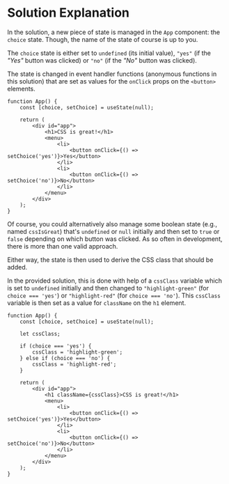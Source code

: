 # Solution Explanation

In the solution, a new piece of state is managed in the `App` component: the `choice` state. Though, the name of the state of course is up to you.

The `choice` state is either set to `undefined` (its initial value), `"yes"` (if the <i>"Yes"</i> button was clicked) or `"no"` (if the <i>"No"</i> button was clicked).

The state is changed in event handler functions (anonymous functions in this solution) that are set as values for the `onClick` props on the `<button>` elements.

```
function App() {
    const [choice, setChoice] = useState(null);

    return (
        <div id="app">
            <h1>CSS is great!</h1>
            <menu>
                <li>
                    <button onClick={() => setChoice('yes')}>Yes</button>
                </li>
                <li>
                    <button onClick={() => setChoice('no')}>No</button>
                </li>
            </menu>
        </div>
    );
}
```

Of course, you could alternatively also manage some boolean state (e.g., named `cssIsGreat`) that's `undefined` or `null` initially and then set to `true` or `false` depending on which button was clicked. As so often in development, there is more than one valid approach.

Either way, the state is then used to derive the CSS class that should be added.

In the provided solution, this is done with help of a `cssClass` variable which is set to `undefined` initially and then changed to `"highlight-green"` (for `choice === 'yes'`) or `"highlight-red"` (for `choice === 'no'`). This `cssClass` variable is then set as a value for `className` on the `h1` element.

```
function App() {
    const [choice, setChoice] = useState(null);

    let cssClass;

    if (choice === 'yes') {
        cssClass = 'highlight-green';
    } else if (choice === 'no') {
        cssClass = 'highlight-red';
    }

    return (
        <div id="app">
            <h1 className={cssClass}>CSS is great!</h1>
            <menu>
                <li>
                    <button onClick={() => setChoice('yes')}>Yes</button>
                </li>
                <li>
                    <button onClick={() => setChoice('no')}>No</button>
                </li>
            </menu>
        </div>
    );
}
```
